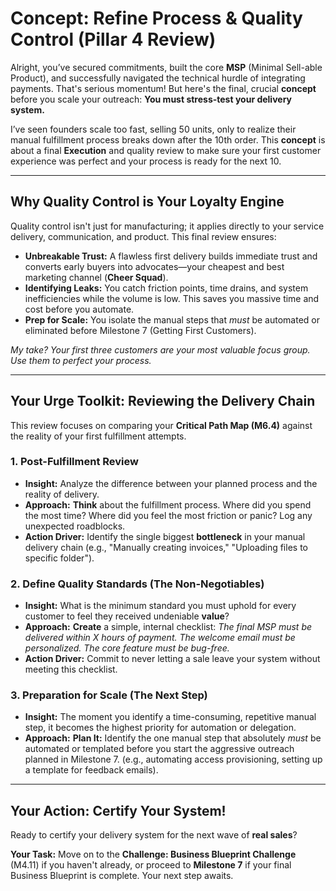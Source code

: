 # Concept: Refine Process & Quality Control (Pillar 4 Review)

Alright, you’ve secured commitments, built the core **MSP** (Minimal Sell-able Product), and successfully navigated the technical hurdle of integrating payments. That's serious momentum! But here's the final, crucial **concept** before you scale your outreach: **You must stress-test your delivery system.**

I’ve seen founders scale too fast, selling 50 units, only to realize their manual fulfillment process breaks down after the 10th order. This **concept** is about a final **Execution** and quality review to make sure your first customer experience was perfect and your process is ready for the next 10.

---

## Why Quality Control is Your Loyalty Engine

Quality control isn't just for manufacturing; it applies directly to your service delivery, communication, and product. This final review ensures:

* **Unbreakable Trust:** A flawless first delivery builds immediate trust and converts early buyers into advocates—your cheapest and best marketing channel (**Cheer Squad**).
* **Identifying Leaks:** You catch friction points, time drains, and system inefficiencies while the volume is low. This saves you massive time and cost before you automate.
* **Prep for Scale:** You isolate the manual steps that *must* be automated or eliminated before Milestone 7 (Getting First Customers).

*My take? Your first three customers are your most valuable focus group. Use them to perfect your process.*

---

## Your Urge Toolkit: Reviewing the Delivery Chain

This review focuses on comparing your **Critical Path Map (M6.4)** against the reality of your first fulfillment attempts.

### 1. Post-Fulfillment Review

* **Insight:** Analyze the difference between your planned process and the reality of delivery.
* **Approach:** **Think** about the fulfillment process. Where did you spend the most time? Where did you feel the most friction or panic? Log any unexpected roadblocks.
* **Action Driver:** Identify the single biggest **bottleneck** in your manual delivery chain (e.g., "Manually creating invoices," "Uploading files to specific folder").

### 2. Define Quality Standards (The Non-Negotiables)

* **Insight:** What is the minimum standard you must uphold for every customer to feel they received undeniable **value**?
* **Approach:** **Create** a simple, internal checklist: *The final MSP must be delivered within X hours of payment.* *The welcome email must be personalized.* *The core feature must be bug-free.*
* **Action Driver:** Commit to never letting a sale leave your system without meeting this checklist.

### 3. Preparation for Scale (The Next Step)

* **Insight:** The moment you identify a time-consuming, repetitive manual step, it becomes the highest priority for automation or delegation.
* **Approach:** **Plan It:** Identify the one manual step that absolutely *must* be automated or templated before you start the aggressive outreach planned in Milestone 7. (e.g., automating access provisioning, setting up a template for feedback emails).

---

## Your Action: Certify Your System!

Ready to certify your delivery system for the next wave of **real sales**?

**Your Task:** Move on to the **Challenge: Business Blueprint Challenge** (M4.11) if you haven't already, or proceed to **Milestone 7** if your final Business Blueprint is complete. Your next step awaits.